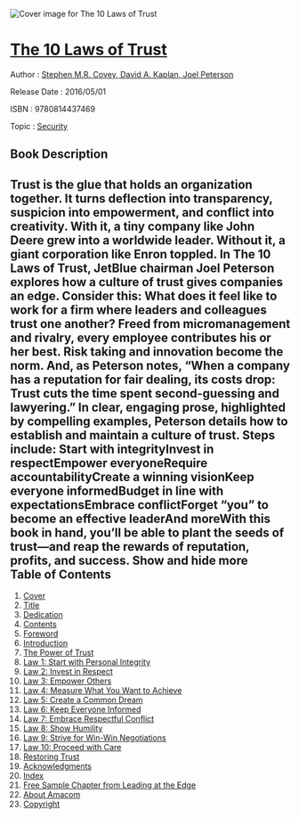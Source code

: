 ![Cover image for The 10 Laws of Trust](https://imgdetail.ebookreading.net/cover/cover/security/EB9780814437469.jpg)

[The 10 Laws of Trust](https://ebookreading.net/view/book/The+10+Laws+of+Trust-EB9780814437469_1.html "The 10 Laws of Trust")
====================================================================================================================

Author : [Stephen M.R. Covey](https://ebookreading.net/search/author/Stephen+M.R.+Covey),[ David A. Kaplan](https://ebookreading.net/search/author/+David+A.+Kaplan),[ Joel Peterson](https://ebookreading.net/search/author/+Joel+Peterson)

Release Date : 2016/05/01

ISBN : 9780814437469

Topic : [Security](https://ebookreading.net/search/category/security)

Book Description
-----------------

 Trust is the glue that holds an organization together. It turns deflection into transparency, suspicion into empowerment, and conflict into creativity. With it, a tiny company like John Deere grew into a worldwide leader. Without it, a giant corporation like Enron toppled.
In The 10 Laws of Trust, JetBlue chairman Joel Peterson explores how a culture of trust gives companies an edge. Consider this: What does it feel like to work for a firm where leaders and colleagues trust one another? Freed from micromanagement and rivalry, every employee contributes his or her best. Risk taking and innovation become the norm. And, as Peterson notes, “When a company has a reputation for fair dealing, its costs drop: Trust cuts the time spent second-guessing and lawyering.”
In clear, engaging prose, highlighted by compelling examples, Peterson details how to establish and maintain a culture of trust. Steps include:
Start with integrityInvest in respectEmpower everyoneRequire accountabilityCreate a winning visionKeep everyone informedBudget in line with expectationsEmbrace conflictForget “you” to become an effective leaderAnd moreWith this book in hand, you’ll be able to plant the seeds of trust—and reap the rewards of reputation, profits, and success.
        Show and hide more                
Table of Contents
-----------------

1. [Cover](https://ebookreading.net/view/book/The+10+Laws+of+Trust-EB9780814437469_1.html)
1. [Title](https://ebookreading.net/view/book/The+10+Laws+of+Trust-EB9780814437469_3.html)
1. [Dedication](https://ebookreading.net/view/book/The+10+Laws+of+Trust-EB9780814437469_4.html)
1. [Contents](https://ebookreading.net/view/book/The+10+Laws+of+Trust-EB9780814437469_6.html)
1. [Foreword](https://ebookreading.net/view/book/The+10+Laws+of+Trust-EB9780814437469_7.html#for)
1. [Introduction](https://ebookreading.net/view/book/The+10+Laws+of+Trust-EB9780814437469_9.html#int)
1. [The Power of Trust](https://ebookreading.net/view/book/The+10+Laws+of+Trust-EB9780814437469_10.html#pow)
1. [Law 1: Start with Personal Integrity](https://ebookreading.net/view/book/The+10+Laws+of+Trust-EB9780814437469_11.html#ch1)
1. [Law 2: Invest in Respect](https://ebookreading.net/view/book/The+10+Laws+of+Trust-EB9780814437469_12.html#ch2)
1. [Law 3: Empower Others](https://ebookreading.net/view/book/The+10+Laws+of+Trust-EB9780814437469_13.html#ch3)
1. [Law 4: Measure What You Want to Achieve](https://ebookreading.net/view/book/The+10+Laws+of+Trust-EB9780814437469_14.html#ch4)
1. [Law 5: Create a Common Dream](https://ebookreading.net/view/book/The+10+Laws+of+Trust-EB9780814437469_15.html#ch5)
1. [Law 6: Keep Everyone Informed](https://ebookreading.net/view/book/The+10+Laws+of+Trust-EB9780814437469_16.html#ch6)
1. [Law 7: Embrace Respectful Conflict](https://ebookreading.net/view/book/The+10+Laws+of+Trust-EB9780814437469_17.html#ch7)
1. [Law 8: Show Humility](https://ebookreading.net/view/book/The+10+Laws+of+Trust-EB9780814437469_18.html#ch8)
1. [Law 9: Strive for Win-Win Negotiations](https://ebookreading.net/view/book/The+10+Laws+of+Trust-EB9780814437469_19.html#ch9)
1. [Law 10: Proceed with Care](https://ebookreading.net/view/book/The+10+Laws+of+Trust-EB9780814437469_20.html#ch10)
1. [Restoring Trust](https://ebookreading.net/view/book/The+10+Laws+of+Trust-EB9780814437469_21.html#res)
1. [Acknowledgments](https://ebookreading.net/view/book/The+10+Laws+of+Trust-EB9780814437469_22.html#ack)
1. [Index](https://ebookreading.net/view/book/The+10+Laws+of+Trust-EB9780814437469_23.html#ind)
1. [Free Sample Chapter from Leading at the Edge](https://ebookreading.net/view/book/The+10+Laws+of+Trust-EB9780814437469_25.html#free)
1. [About Amacom](https://ebookreading.net/view/book/The+10+Laws+of+Trust-EB9780814437469_28.html#abo)
1. [Copyright](https://ebookreading.net/view/book/The+10+Laws+of+Trust-EB9780814437469_30.html)

